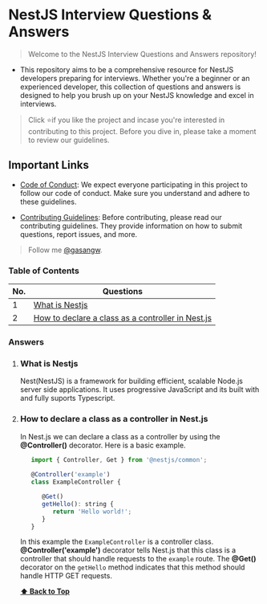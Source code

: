 # NestJS Interview Questions & Answers

> Welcome to the NestJS Interview Questions and Answers repository! 
- This repository aims to be a comprehensive resource for NestJS developers preparing for interviews. Whether you're a beginner or an experienced developer, this collection of questions and answers is designed to help you brush up on your NestJS knowledge and excel in interviews.
> Click ⭐if you like the project and incase you're interested in contributing to this project. Before you dive in, please take a moment to review our guidelines.

## Important Links

- [Code of Conduct](./CODE_OF_CONDUCT.md): We expect everyone participating in this project to follow our code of conduct. Make sure you understand and adhere to these guidelines.

- [Contributing Guidelines](./CONTRIBUTING.md): Before contributing, please read our contributing guidelines. They provide information on how to submit questions, report issues, and more.

> Follow me [@gasangw](https://github.com/gasangw).

### Table of Contents

| No. | Questions                                                                                                                                                         |
| --- | ----------------------------------------------------------------------------------------------------------------------------------------------------------------- |
| 1   | [What is Nestjs](#what-is-nestjs)                                         |
| 2   | [How to declare a class as a controller in Nest.js](#How-to-declare-a-class-as-a-controller-in-Nest.js)  


### Answers


1. ### What is Nestjs

   Nest(NestJS) is a framework for building efficient, scalable Node.js server side applications. It uses progressive JavaScript and its built with and fully suports Typescript.

2. ### How to declare a class as a controller in Nest.js

   In Nest.js we can declare a class as a controller by using the **@Controller()** decorator. Here is a basic example.

   ```javascript
      import { Controller, Get } from '@nestjs/common';
      
      @Controller('example')
      class ExampleController {

         @Get()
         getHello(): string {
            return 'Hello world!';
         }
      }
   ```
   In this example the `ExampleController` is a controller class. **@Controller('example')** decorator tells Nest.js that this class is a controller that should handle requests to the `example` route. The **@Get()** decorator on the `getHello` method indicates that this method should handle HTTP GET requests.

   **[⬆ Back to Top](#table-of-contents)**